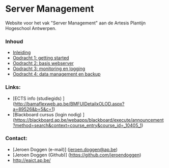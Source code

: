 # Server Management

Website voor het vak "Server Management" aan de Artesis Plantijn Hogeschool Antwerpen.

### Inhoud
 * [Inleiding](/Labs/inleiding.md)
 * [Opdracht 1: getting started](/Labs/opdracht1.md)
 * [Opdracht 2: basis webserver](/Labs/opdracht2.md)
 * [Opdracht 3: monitoring en logging](/Labs/opdracht3.md)
 * [Opdracht 4: data management en backup](/Labs/opdracht4.md)

### Links:
 * [ECTS info (studiegids) ] (http://bamaflexweb.ap.be/BMFUIDetailxOLOD.aspx?a=89526&b=5&c=1)
 * [Blackboard cursus (login nodig) ] (https://blackboard.ap.be/webapps/blackboard/execute/announcement?method=search&context=course_entry&course_id=_10405_1)

### Contact:
 * [Jeroen Doggen (e-mail)] (jeroen.doggen@ap.be)
 * [Jeroen Doggen (Github)] (https://github.com/jeroendoggen)
 * http://eaict.ap.be/
